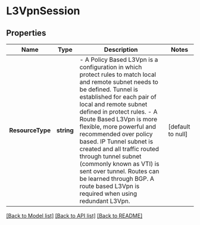 # L3VpnSession

## Properties
Name | Type | Description | Notes
------------ | ------------- | ------------- | -------------
**ResourceType** | **string** | - A Policy Based L3Vpn is a configuration in which protect rules to match local and remote subnet needs to be defined. Tunnel is established for each pair of local and remote subnet defined in protect rules. - A Route Based L3Vpn is more flexible, more powerful and recommended over policy based. IP Tunnel subnet is created and all traffic routed through tunnel subnet (commonly known as VTI) is sent over tunnel. Routes can be learned through BGP. A route based L3Vpn is required when using redundant L3Vpn.  | [default to null]

[[Back to Model list]](../README.md#documentation-for-models) [[Back to API list]](../README.md#documentation-for-api-endpoints) [[Back to README]](../README.md)

